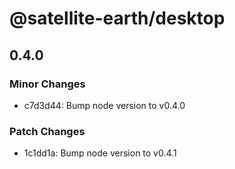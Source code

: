# @satellite-earth/desktop

## 0.4.0

### Minor Changes

- c7d3d44: Bump node version to v0.4.0

### Patch Changes

- 1c1dd1a: Bump node version to v0.4.1
